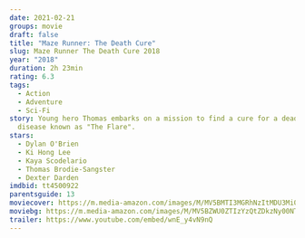 ```yaml
---
date: 2021-02-21
groups: movie
draft: false
title: "Maze Runner: The Death Cure"
slug: Maze Runner The Death Cure 2018
year: "2018"
duration: 2h 23min
rating: 6.3
tags:
  - Action
  - Adventure
  - Sci-Fi
story: Young hero Thomas embarks on a mission to find a cure for a deadly
  disease known as "The Flare".
stars:
  - Dylan O'Brien
  - Ki Hong Lee
  - Kaya Scodelario
  - Thomas Brodie-Sangster
  - Dexter Darden
imdbid: tt4500922
parentsguide: 13
moviecover: https://m.media-amazon.com/images/M/MV5BMTI3MGRhNzItMDU3Mi00MGFmLTlhNzItNmMwMGZiZDYxYzU0XkEyXkFqcGdeQXVyMTYzMDM0NTU@._V1_FMjpg_UY853_.jpg
moviebg: https://m.media-amazon.com/images/M/MV5BZWU0ZTIzYzQtZDkzNy00NTdjLWE5N2UtNWZhYzM0YTMxNmY4XkEyXkFqcGdeQXVyNDg2MjUxNjM@._V1_FMjpg_UX1280_.jpg
trailer: https://www.youtube.com/embed/wnE_y4vN9nQ
---
```

